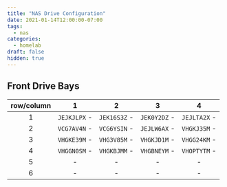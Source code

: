 ```yaml
---
title: "NAS Drive Configuration"
date: 2021-01-14T12:00:00-07:00
tags:
  - nas
categories:
  - homelab
draft: false
hidden: true
---
```



## Front Drive Bays

| row/column| 1 | 2 | 3 | 4 |
| :-: | :-: | :-: | :-: | :-: |
| 1 | `JEJKJLPX` - | `JEK16S3Z` - | `JEK0Y2DZ` - | `JEJLTA2X` - |
| 2 | `VCG7AV4N` - | `VCG6YSIN` - | `JEJLW6AX` - | `VHGKJ35M` - |
| 3 | `VHGKE39M` - | `VHG3V85M` - | `VHGKJD1M` - | `VHGG24KM` - |
| 4 | `VHGGN0SM` - | `VHGKBJMM` - | `VHGBNEYM` - | `VHOPTYTM` - |
| 5 | - | - | - | - |
| 6 | - | - | - | - |

